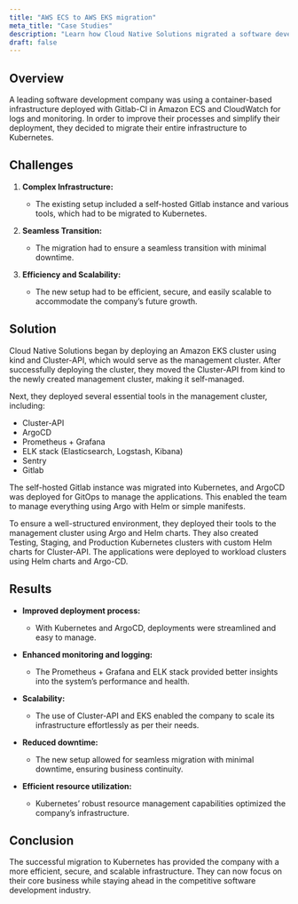 ```yaml
---
title: "AWS ECS to AWS EKS migration"
meta_title: "Case Studies"
description: "Learn how Cloud Native Solutions migrated a software development company's container-based infrastructure from Amazon ECS to Kubernetes, enhancing deployment processes, monitoring, and scalability."
draft: false
---
```


<div style="text-align: left; margin: 0 auto;">

<div class="aos-wrapper" data-aos="fade-up" data-aos-duration="1500">

## Overview

<div style="text-align: left;">

A leading software development company was using a container-based infrastructure deployed with Gitlab-CI in Amazon ECS and CloudWatch for logs and monitoring. In order to improve their processes and simplify their deployment, they decided to migrate their entire infrastructure to Kubernetes.

</div>

<div style="text-align: left;" data-aos="fade-up" data-aos-duration="1500">

<h2>Challenges</h2>

1. **Complex Infrastructure:**

   - The existing setup included a self-hosted Gitlab instance and various tools, which had to be migrated to Kubernetes.

2. **Seamless Transition:**

   - The migration had to ensure a seamless transition with minimal downtime.

3. **Efficiency and Scalability:**
   - The new setup had to be efficient, secure, and easily scalable to accommodate the company’s future growth.

</div>

<div style="text-align: left;" data-aos="fade-up" data-aos-duration="1500">

<h2>Solution</h2>

Cloud Native Solutions began by deploying an Amazon EKS cluster using kind and Cluster-API, which would serve as the management cluster. After successfully deploying the cluster, they moved the Cluster-API from kind to the newly created management cluster, making it self-managed.

Next, they deployed several essential tools in the management cluster, including:

- Cluster-API
- ArgoCD
- Prometheus + Grafana
- ELK stack (Elasticsearch, Logstash, Kibana)
- Sentry
- Gitlab

The self-hosted Gitlab instance was migrated into Kubernetes, and ArgoCD was deployed for GitOps to manage the applications. This enabled the team to manage everything using Argo with Helm or simple manifests.

To ensure a well-structured environment, they deployed their tools to the management cluster using Argo and Helm charts. They also created Testing, Staging, and Production Kubernetes clusters with custom Helm charts for Cluster-API. The applications were deployed to workload clusters using Helm charts and Argo-CD.

</div>

<div style="text-align: left;" data-aos="fade-up" data-aos-duration="1500">

<h2>Results</h2>

- **Improved deployment process:**

  - With Kubernetes and ArgoCD, deployments were streamlined and easy to manage.

- **Enhanced monitoring and logging:**

  - The Prometheus + Grafana and ELK stack provided better insights into the system’s performance and health.

- **Scalability:**

  - The use of Cluster-API and EKS enabled the company to scale its infrastructure effortlessly as per their needs.

- **Reduced downtime:**

  - The new setup allowed for seamless migration with minimal downtime, ensuring business continuity.

- **Efficient resource utilization:**
  - Kubernetes’ robust resource management capabilities optimized the company’s infrastructure.

</div>

<div style="text-align: left;" data-aos="fade-up" data-aos-duration="1500">

<h2>Conclusion</h2>

The successful migration to Kubernetes has provided the company with a more efficient, secure, and scalable infrastructure. They can now focus on their core business while staying ahead in the competitive software development industry.

</div>

</div>

</div>

<script src="https://cdn.jsdelivr.net/npm/aos@2.3.4/dist/aos.js"></script>
<script>
  document.addEventListener('DOMContentLoaded', function() {
    AOS.init();
  });
</script>
